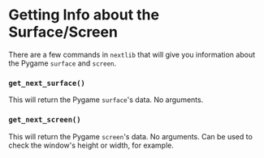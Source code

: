 # Getting Info about the Surface/Screen

There are a few commands in `nextlib` that will give you information about the Pygame `surface` and `screen`.

### `get_next_surface()`

This will return the Pygame `surface`'s data. No arguments.

### `get_next_screen()`

This will return the Pygame `screen`'s data. No arguments. Can be used to check the window's height or width, for example.